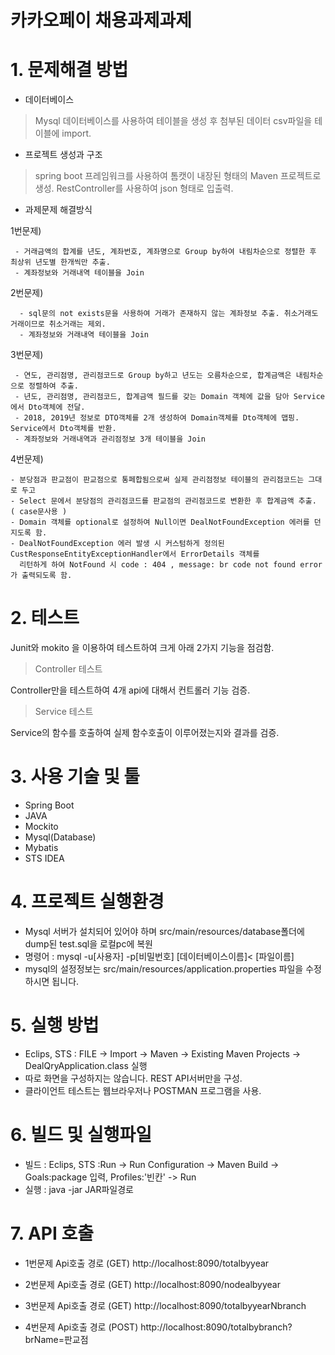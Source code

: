 # 카카오페이 채용과제과제

# 1. 문제해결 방법

 * 데이터베이스
 > Mysql 데이터베이스를 사용하여 테이블을 생성 후 첨부된 데이터 csv파일을 테이블에 import.

 * 프로젝트 생성과 구조
 > spring boot 프레임워크를 사용하여 톰캣이 내장된 형태의 Maven 프로젝트로 생성.
 > RestController를 사용하여 json 형태로 입출력.

 * 과제문제 해결방식
 
  1번문제)
  
     - 거래금액의 합계를 년도, 계좌번호, 계좌명으로 Group by하여 내림차순으로 정렬한 후 최상위 년도별 한개씩만 추출.
     - 계좌정보와 거래내역 테이블을 Join
     
  2번문제) 
  
      - sql문의 not exists문을 사용하여 거래가 존재하지 않는 계좌정보 추출. 취소거래도 거래이므로 취소거래는 제외.
      - 계좌정보와 거래내역 테이블을 Join
     
   3번문제) 
   
     - 연도, 관리점명, 관리점코드로 Group by하고 년도는 오름차순으로, 합계금액은 내림차순으로 정렬하여 추출.
     - 년도, 관리점명, 관리점코드, 합계금액 필드를 갖는 Domain 객체에 값을 담아 Service에서 Dto객체에 전달.
     - 2018, 2019년 정보로 DTO객체를 2개 생성하여 Domain객체를 Dto객체에 맵핑. Service에서 Dto객체를 반환.
     - 계좌정보와 거래내역과 관리점정보 3개 테이블을 Join
     
   4번문제) 
   
    - 분당점과 판교점이 판교점으로 통페합됨으로써 실제 관리점정보 테이블의 관리점코드는 그대로 두고 
    - Select 문에서 분당점의 관리점코드를 판교점의 관리점코드로 변환한 후 합계금액 추출. ( case문사용 )
    - Domain 객체를 optional로 설정하여 Null이면 DealNotFoundException 에러를 던지도록 함. 
    - DealNotFoundException 에러 발생 시 커스텀하게 정의된 CustResponseEntityExceptionHandler에서 ErrorDetails 객체를 
      리턴하게 하여 NotFound 시 code : 404 , message: br code not found error 가 출력되도록 함.
  
# 2. 테스트
   
 Junit와 mokito 을 이용하여 테스트하여 크게 아래 2가지 기능을 점검함.
  
 > Controller 테스트
   
  Controller만을 테스트하여 4개 api에 대해서 컨트롤러 기능 검증.
    
 > Service 테스트
   
  Service의 함수를 호출하여 실제 함수호출이 이루어졌는지와 결과를 검증.
 
 

# 3. 사용 기술 및 툴

* Spring Boot
* JAVA
* Mockito
* Mysql(Database)
* Mybatis
* STS IDEA 

# 4. 프로젝트 실행환경

* Mysql 서버가 설치되어 있어야 하며 src/main/resources/database폴더에 dump된 test.sql을 로컬pc에 복원
* 명령어 : mysql -u[사용자] -p[비밀번호]  [데이터베이스이름]< [파일이름]
* mysql의 설정정보는 src/main/resources/application.properties 파일을 수정하시면 됩니다.

# 5. 실행 방법

 - Eclips, STS : FILE -> Import -> Maven -> Existing Maven Projects -> DealQryApplication.class 실행
 - 따로 화면을 구성하지는 않습니다. REST API서버만을 구성.
 - 클라이언트 테스트는 웹브라우저나 POSTMAN 프로그램을 사용.

# 6. 빌드 및 실행파일

- 빌드 : Eclips, STS :Run -> Run Configuration -> Maven Build -> Goals:package 입력, Profiles:'빈칸' -> Run
- 실행 : java -jar JAR파일경로

# 7. API 호출

* 1번문제 Api호출 경로 (GET)
  http://localhost:8090/totalbyyear 

* 2번문제 Api호출 경로 (GET)
  http://localhost:8090/nodealbyyear

* 3번문제 Api호출 경로 (GET)
  http://localhost:8090/totalbyyearNbranch

* 4번문제 Api호출 경로 (POST)
  http://localhost:8090/totalbybranch?brName=판교점



